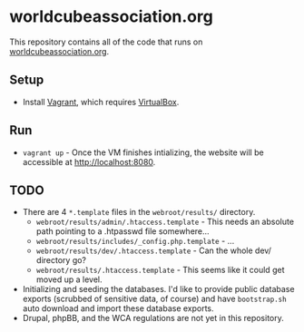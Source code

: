 worldcubeassociation.org
========================

This repository contains all of the code that runs on [worldcubeassociation.org](https://www.worldcubeassociation.org/).

## Setup
- Install [Vagrant](https://www.vagrantup.com/), which requires
  [VirtualBox](https://www.virtualbox.org/).

## Run
- `vagrant up` - Once the VM finishes intializing, the website will be
  accessible at [http://localhost:8080](http://localhost:8080).

## TODO
- There are 4 `*.template` files in the `webroot/results/` directory.
  - `webroot/results/admin/.htaccess.template` - This needs an absolute path
    pointing to a .htpasswd file somewhere...
  - `webroot/results/includes/_config.php.template` - ...
  - `webroot/results/dev/.htaccess.template` - Can the whole dev/ directory go?
  - `webroot/results/.htaccess.template` - This seems like it could get moved
    up a level.
- Initializing and seeding the databases. I'd like to provide public database
  exports (scrubbed of sensitive data, of course) and have `bootstrap.sh`
  auto download and import these database exports.
- Drupal, phpBB, and the WCA regulations are not yet in this repository.
